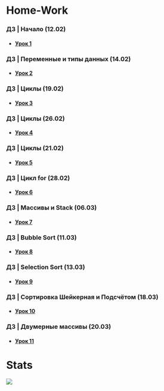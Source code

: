 # Home-Work
### ДЗ | Начало (12.02)
* #### [Урок 1](https://github.com/RasputkoTimur/Home-Work/blob/main/ConsoleApplication1.cpp)
### ДЗ | Переменные и типы данных (14.02)
* #### [Урок 2](https://github.com/RasputkoTimur/Home-Work/blob/main/ConsoleApplication2.cpp)
### ДЗ | Циклы (19.02)
* #### [Урок 3](https://github.com/RasputkoTimur/Home-Work/blob/main/ConsoleApplication3.cpp)
### ДЗ | Циклы (26.02)
* #### [Урок 4](https://github.com/RasputkoTimur/Home-Work/blob/main/ConsoleApplication4.cpp)
### ДЗ | Циклы (21.02)
* #### [Урок 5](https://github.com/RasputkoTimur/Home-Work/blob/main/ConsoleApplication5.cpp)
### ДЗ | Цикл for (28.02)
* #### [Урок 6](https://github.com/RasputkoTimur/Home-Work/blob/main/ConsoleApplication6.cpp)
### ДЗ | Массивы и Stack (06.03)
* #### [Урок 7](https://github.com/RasputkoTimur/Home-Work/blob/main/ConsoleApplication7.cpp)
### ДЗ | Bubble Sort (11.03)
* #### [Урок 8](https://github.com/RasputkoTimur/Home-Work/blob/main/ConsoleApplication8.cpp)
### ДЗ | Selection Sort (13.03)
* #### [Урок 9](https://github.com/RasputkoTimur/Home-Work/blob/main/ConsoleApplication9.cpp)
### ДЗ | Сортировка Шейкерная и Подсчётом (18.03)
* #### [Урок 10](https://github.com/RasputkoTimur/Home-Work/blob/main/ConsoleApplication10.cpp)
### ДЗ | Двумерные массивы (20.03)
* #### [Урок 11](https://github.com/RasputkoTimur/Home-Work/blob/main/ConsoleApplication11.cpp)
# Stats
![](http://github-profile-summary-cards.vercel.app/api/cards/stats?username=RasputkoTimur&theme=dark)
